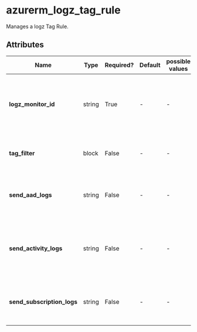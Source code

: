 # azurerm_logz_tag_rule

Manages a logz Tag Rule.

## Attributes

| Name | Type | Required? | Default  | possible values | Description |
| ---- | ---- | --------- | -------- | ----------- | ----------- |
| **logz_monitor_id** | string | True | -  |  -  | The ID of the Logz Monitor. Changing this forces a new logz Tag Rule to be created. | 
| **tag_filter** | block | False | -  |  -  | One or more (up to 10) `tag_filter` blocks. | 
| **send_aad_logs** | string | False | -  |  -  | Whether AAD logs should be sent to the Monitor resource? | 
| **send_activity_logs** | string | False | -  |  -  | Whether activity logs from Azure resources should be sent to the Monitor resource? | 
| **send_subscription_logs** | string | False | -  |  -  | Whether subscription logs should be sent to the Monitor resource? | 

